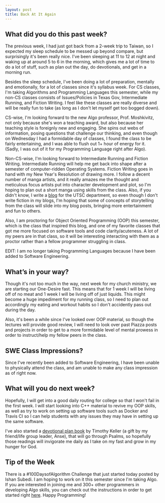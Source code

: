 ```yaml
---
layout: post
title: Back At It Again
---
```


What did you do this past week?
------
The previous week, I had just got back from a 2-week trip to Taiwan, so I expected my sleep schedule to be messed up beyond compare, but surprisingly it's been really nice. I've been sleeping at 11 to 12 at night and waking up at around 5 to 6 in the morning, which gives me a lot of time to do a lot of stuff, such as plan out the day, do devotionals, and get in a morning run.

Besides the sleep schedule, I've been doing a lot of preparation, mentally and emotionally, for a lot of classes since it's syllabus week. For CS classes, I'm taking Algorithms and Programming Languages this semester, while my non-CS classes consists of Issues/Policies in Texas Gov, Intermediate Running, and Fiction Writing. I feel like these classes are really diverse and will be really fun to take (as long as I don't let myself get too bogged down).

CS-wise, I'm looking forward to the new Algo professor, Prof. Moshkivitz, not only because she's won a teaching award, but also because her teaching style is foreignly new and engaging. She spins out webs of information, posing questions that challenge our thinking, and even though on Wednesday I had a formidable day of classes, I found the class to be fairly entertaining, and I was able to flush out 1+ hour of energy for it. (Sadly, I was out of it for my Programming Language right after Algo).

Non-CS-wise, I'm looking forward to Intermediate Running and Fiction Writing. Intermediate Running will help me get back into shape after a semester of computer-ridden Operating Systems. Fiction Writing goes in hand with my New Year's Resolution of drawing more. I follow a decent number of manga artists, and it really amazes me the thought and meticulous focus artists put into character development and plot, so I'm hoping to plan out a short manga using skills from the class. Also, if you didn't know, I write a [blog](https://login.cs.utexas.edu/blog/eric-lee) for the UTSC department, so even though I don't write fiction in my blogs, I'm hoping that some of concepts of storytelling from the class will slide into my blog posts, bringing more entertainment and fun to others.  

Also, I am proctoring for Object Oriented Programming (OOP) this semester, which is the class that inspired this blog, and one of my favorite classes that got me more focused on software tools and code clarity/acuteness. A lot of my peers are in that class, so it will be interesting interacting with them as a proctor rather than a fellow programmer struggling in class.

EDIT: I am no longer taking Programming Languages because I have been added to Software Engineering.

What’s in your way?
------
Though it's not too much in the way, next week for my church ministry, we are starting our One-Desire fast. This means that for 1 week I will be living off of no meat and 1 week I will be living off of just liquids. This might become a huge impediment for my running class, so I need to plan out accordingly my eating and workout habits so I don't accidently pass out during the day.

Also, it's been a while since I've looked over OOP material, so though the lectures will provide good review, I will need to look over past Piazza posts and projects in order to get to a more formidable level of mental prowess in order to instruct/help my fellow peers in the class.

SWE Class Impressions?
------
Since I've recently been added to Software Engineering, I have been unable to physically attend the class, and am unable to make any class impression as of right now. 

What will you do next week?
------
Hopefully, I will get into a good daily routing for college so that I won't fail in the first week. I will start looking into C++ material to revive my OOP skills, as well as try to work on setting up software tools such as Docker and Travis CI so I can help students with any issues they may have in setting up the same software.

I've also started a [devotional plan book](http://www.timothykeller.com/books/the-songs-of-jesus) by Timothy Keller (a gift by my friend/life group leader, Anse), that will go through Psalms, so hopefully those readings will invigorate me daily as I take on my fast and grow in my hunger for God.


Tip of the Week
------
There is a #100DaysofAlgorithm Challenge that just started today posted by Ishan Subedi. I am hoping to work on it this semester since I'm taking Algo. If you are interested in joining me and 300+ other programmers in developing Algo skills, you can check out the instructions in order to get started right [here](https://ishansubedi.herokuapp.com/blog/7). Happy Programming!
